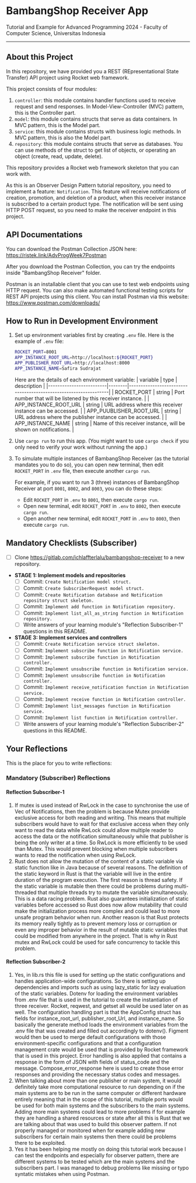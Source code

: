# BambangShop Receiver App
Tutorial and Example for Advanced Programming 2024 - Faculty of Computer Science, Universitas Indonesia

---

## About this Project
In this repository, we have provided you a REST (REpresentational State Transfer) API project using Rocket web framework.

This project consists of four modules:
1.  `controller`: this module contains handler functions used to receive request and send responses.
    In Model-View-Controller (MVC) pattern, this is the Controller part.
2.  `model`: this module contains structs that serve as data containers.
    In MVC pattern, this is the Model part.
3.  `service`: this module contains structs with business logic methods.
    In MVC pattern, this is also the Model part.
4.  `repository`: this module contains structs that serve as databases.
    You can use methods of the struct to get list of objects, or operating an object (create, read, update, delete).

This repository provides a Rocket web framework skeleton that you can work with.

As this is an Observer Design Pattern tutorial repository, you need to implement a feature: `Notification`.
This feature will receive notifications of creation, promotion, and deletion of a product, when this receiver instance is subscribed to a certain product type.
The notification will be sent using HTTP POST request, so you need to make the receiver endpoint in this project.

## API Documentations

You can download the Postman Collection JSON here: https://ristek.link/AdvProgWeek7Postman 

After you download the Postman Collection, you can try the endpoints inside "BambangShop Receiver" folder.

Postman is an installable client that you can use to test web endpoints using HTTP request.
You can also make automated functional testing scripts for REST API projects using this client.
You can install Postman via this website: https://www.postman.com/downloads/

## How to Run in Development Environment
1.  Set up environment variables first by creating `.env` file.
    Here is the example of `.env` file:
    ```bash
    ROCKET_PORT=8001
    APP_INSTANCE_ROOT_URL=http://localhost:${ROCKET_PORT}
    APP_PUBLISHER_ROOT_URL=http://localhost:8000
    APP_INSTANCE_NAME=Safira Sudrajat
    ```
    Here are the details of each environment variable:
    | variable                | type   | description                                                     |
    |-------------------------|--------|-----------------------------------------------------------------|
    | ROCKET_PORT             | string | Port number that will be listened by this receiver instance.    |
    | APP_INSTANCE_ROOT_URL   | string | URL address where this receiver instance can be accessed.       |
    | APP_PUUBLISHER_ROOT_URL | string | URL address where the publisher instance can be accessed.       |
    | APP_INSTANCE_NAME       | string | Name of this receiver instance, will be shown on notifications. |
2.  Use `cargo run` to run this app.
    (You might want to use `cargo check` if you only need to verify your work without running the app.)
3.  To simulate multiple instances of BambangShop Receiver (as the tutorial mandates you to do so),
    you can open new terminal, then edit `ROCKET_PORT` in `.env` file, then execute another `cargo run`.

    For example, if you want to run 3 (three) instances of BambangShop Receiver at port `8001`, `8002`, and `8003`, you can do these steps:
    -   Edit `ROCKET_PORT` in `.env` to `8001`, then execute `cargo run`.
    -   Open new terminal, edit `ROCKET_PORT` in `.env` to `8002`, then execute `cargo run`.
    -   Open another new terminal, edit `ROCKET_PORT` in `.env` to `8003`, then execute `cargo run`.

## Mandatory Checklists (Subscriber)
-   [ ] Clone https://gitlab.com/ichlaffterlalu/bambangshop-receiver to a new repository.
-   **STAGE 1: Implement models and repositories**
    -   [ ] Commit: `Create Notification model struct.`
    -   [ ] Commit: `Create SubscriberRequest model struct.`
    -   [ ] Commit: `Create Notification database and Notification repository struct skeleton.`
    -   [ ] Commit: `Implement add function in Notification repository.`
    -   [ ] Commit: `Implement list_all_as_string function in Notification repository.`
    -   [ ] Write answers of your learning module's "Reflection Subscriber-1" questions in this README.
-   **STAGE 3: Implement services and controllers**
    -   [ ] Commit: `Create Notification service struct skeleton.`
    -   [ ] Commit: `Implement subscribe function in Notification service.`
    -   [ ] Commit: `Implement subscribe function in Notification controller.`
    -   [ ] Commit: `Implement unsubscribe function in Notification service.`
    -   [ ] Commit: `Implement unsubscribe function in Notification controller.`
    -   [ ] Commit: `Implement receive_notification function in Notification service.`
    -   [ ] Commit: `Implement receive function in Notification controller.`
    -   [ ] Commit: `Implement list_messages function in Notification service.`
    -   [ ] Commit: `Implement list function in Notification controller.`
    -   [ ] Write answers of your learning module's "Reflection Subscriber-2" questions in this README.

## Your Reflections
This is the place for you to write reflections:

### Mandatory (Subscriber) Reflections

#### Reflection Subscriber-1
1. If mutex is used instead of RwLock in the case to synchronise the use of Vec of Notifications, then the problem is because Mutex provide exclusive access for both reading and writing. This means that multiple subscribers would have to wait for that exclusive access when they only want to read the data while RwLock could allow multiple reader to access the data or the notification simultaneously while that publisher is being the only writer at a time. So RwLock is more efficiently to be used than Mutex. This would prevent blocking when multiple subscribers wants to read the notification when using RwLock.
2. Rust does not allow the mutation of the content of a static variable via static function like in Java because of several reasons. The definition of the static keyword in Rust is that the variable will live in the entire duration of the program execution. The first reason is thread safety. If the static variable is mutable then there could be problems during multi-threaded that multiple threads try to mutate the variable simultaneously. This is a data racing problem. Rust also guarantees initialization of static variables before accessed so Rust does now allow mutability that could make the initialization process more complex and could lead to more unsafe program behavior when run. Another reason is that Rust protects its memory really tightly as to prevent memory loss or corruption or even any improper behavior in the result of mutable static variables that could be modified from anywhere in the project. That is why in Rust mutex and RwLock could be used for safe concurrency to tackle this problem. 
#### Reflection Subscriber-2
1. Yes, in lib.rs this file is used for setting up the static configurations and handles application-wide configurations. So there is setting up dependencies and imports such as using lazy_static for lazy evaluation of the static variables. Dotenv for loading the environment variables from .env file that is used in the tutorial to create the instantiation of three receiver. Rocket, reqwest, and getset all would be used later on as well. The configuration handling part is that the AppConfig struct has fields for instance_root_url, publisher_root_Url, and instance_name. So basically the generate method loads the environment variables from the .env file that was created and filled out accordingly to dotenv(). Figment would then be used to merge default configurations with those environment-specific configurations and that a configuration management crate would be used that is provided by Rocket framework that is used in this project. Error handling is also applied that contains a response in the form of JSON with fields of status_code and the message. Compose_error_response here is used to create those error responses and providing the necessary status codes and messages. 
2. When talking about more than one publisher or main system, it would definitely take more computational resource to run depending on if the main systems are to be run in the same computer or different hardware entirely meaning that in the scope of this tutorial, multiple ports would be used for both main systems and the subscribers to the main systems. Adding more main systems could lead to more problems if for example they are handling a shared resources or state after all this is Rust that we are talking about that was used to build this observer pattern. If not properly managed or monitored when for example adding new subscribers for certain main systems then there could be problems there to be exploited.
3. Yes it has been helping me mostly on doing this tutorial work because I can test the endpoints and especially for observer pattern, there are different systems to be tested which are the main systems and the subscribers part. I was managed to debug problems like missing or typo syntatic mistakes when using Postman. 